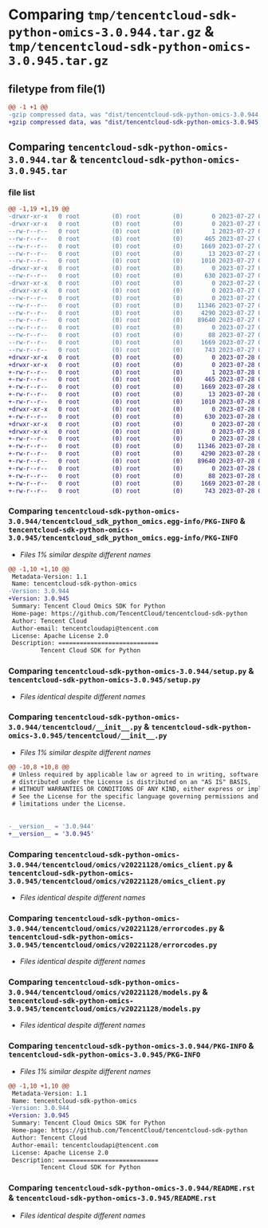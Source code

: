# Comparing `tmp/tencentcloud-sdk-python-omics-3.0.944.tar.gz` & `tmp/tencentcloud-sdk-python-omics-3.0.945.tar.gz`

## filetype from file(1)

```diff
@@ -1 +1 @@
-gzip compressed data, was "dist/tencentcloud-sdk-python-omics-3.0.944.tar", last modified: Thu Jul 27 02:20:37 2023, max compression
+gzip compressed data, was "dist/tencentcloud-sdk-python-omics-3.0.945.tar", last modified: Fri Jul 28 00:33:02 2023, max compression
```

## Comparing `tencentcloud-sdk-python-omics-3.0.944.tar` & `tencentcloud-sdk-python-omics-3.0.945.tar`

### file list

```diff
@@ -1,19 +1,19 @@
-drwxr-xr-x   0 root         (0) root         (0)        0 2023-07-27 02:20:37.000000 tencentcloud-sdk-python-omics-3.0.944/
-drwxr-xr-x   0 root         (0) root         (0)        0 2023-07-27 02:20:37.000000 tencentcloud-sdk-python-omics-3.0.944/tencentcloud_sdk_python_omics.egg-info/
--rw-r--r--   0 root         (0) root         (0)        1 2023-07-27 02:20:37.000000 tencentcloud-sdk-python-omics-3.0.944/tencentcloud_sdk_python_omics.egg-info/dependency_links.txt
--rw-r--r--   0 root         (0) root         (0)      465 2023-07-27 02:20:37.000000 tencentcloud-sdk-python-omics-3.0.944/tencentcloud_sdk_python_omics.egg-info/SOURCES.txt
--rw-r--r--   0 root         (0) root         (0)     1669 2023-07-27 02:20:37.000000 tencentcloud-sdk-python-omics-3.0.944/tencentcloud_sdk_python_omics.egg-info/PKG-INFO
--rw-r--r--   0 root         (0) root         (0)       13 2023-07-27 02:20:37.000000 tencentcloud-sdk-python-omics-3.0.944/tencentcloud_sdk_python_omics.egg-info/top_level.txt
--rw-r--r--   0 root         (0) root         (0)     1010 2023-07-27 02:20:37.000000 tencentcloud-sdk-python-omics-3.0.944/setup.py
-drwxr-xr-x   0 root         (0) root         (0)        0 2023-07-27 02:20:37.000000 tencentcloud-sdk-python-omics-3.0.944/tencentcloud/
--rw-r--r--   0 root         (0) root         (0)      630 2023-07-27 02:20:37.000000 tencentcloud-sdk-python-omics-3.0.944/tencentcloud/__init__.py
-drwxr-xr-x   0 root         (0) root         (0)        0 2023-07-27 02:20:37.000000 tencentcloud-sdk-python-omics-3.0.944/tencentcloud/omics/
-drwxr-xr-x   0 root         (0) root         (0)        0 2023-07-27 02:20:37.000000 tencentcloud-sdk-python-omics-3.0.944/tencentcloud/omics/v20221128/
--rw-r--r--   0 root         (0) root         (0)        0 2023-07-27 02:20:37.000000 tencentcloud-sdk-python-omics-3.0.944/tencentcloud/omics/v20221128/__init__.py
--rw-r--r--   0 root         (0) root         (0)    11346 2023-07-27 02:20:37.000000 tencentcloud-sdk-python-omics-3.0.944/tencentcloud/omics/v20221128/omics_client.py
--rw-r--r--   0 root         (0) root         (0)     4290 2023-07-27 02:20:37.000000 tencentcloud-sdk-python-omics-3.0.944/tencentcloud/omics/v20221128/errorcodes.py
--rw-r--r--   0 root         (0) root         (0)    89640 2023-07-27 02:20:37.000000 tencentcloud-sdk-python-omics-3.0.944/tencentcloud/omics/v20221128/models.py
--rw-r--r--   0 root         (0) root         (0)        0 2023-07-27 02:20:37.000000 tencentcloud-sdk-python-omics-3.0.944/tencentcloud/omics/__init__.py
--rw-r--r--   0 root         (0) root         (0)       88 2023-07-27 02:20:37.000000 tencentcloud-sdk-python-omics-3.0.944/setup.cfg
--rw-r--r--   0 root         (0) root         (0)     1669 2023-07-27 02:20:37.000000 tencentcloud-sdk-python-omics-3.0.944/PKG-INFO
--rw-r--r--   0 root         (0) root         (0)      743 2023-07-27 02:20:37.000000 tencentcloud-sdk-python-omics-3.0.944/README.rst
+drwxr-xr-x   0 root         (0) root         (0)        0 2023-07-28 00:33:02.000000 tencentcloud-sdk-python-omics-3.0.945/
+drwxr-xr-x   0 root         (0) root         (0)        0 2023-07-28 00:33:02.000000 tencentcloud-sdk-python-omics-3.0.945/tencentcloud_sdk_python_omics.egg-info/
+-rw-r--r--   0 root         (0) root         (0)        1 2023-07-28 00:33:02.000000 tencentcloud-sdk-python-omics-3.0.945/tencentcloud_sdk_python_omics.egg-info/dependency_links.txt
+-rw-r--r--   0 root         (0) root         (0)      465 2023-07-28 00:33:02.000000 tencentcloud-sdk-python-omics-3.0.945/tencentcloud_sdk_python_omics.egg-info/SOURCES.txt
+-rw-r--r--   0 root         (0) root         (0)     1669 2023-07-28 00:33:02.000000 tencentcloud-sdk-python-omics-3.0.945/tencentcloud_sdk_python_omics.egg-info/PKG-INFO
+-rw-r--r--   0 root         (0) root         (0)       13 2023-07-28 00:33:02.000000 tencentcloud-sdk-python-omics-3.0.945/tencentcloud_sdk_python_omics.egg-info/top_level.txt
+-rw-r--r--   0 root         (0) root         (0)     1010 2023-07-28 00:33:02.000000 tencentcloud-sdk-python-omics-3.0.945/setup.py
+drwxr-xr-x   0 root         (0) root         (0)        0 2023-07-28 00:33:02.000000 tencentcloud-sdk-python-omics-3.0.945/tencentcloud/
+-rw-r--r--   0 root         (0) root         (0)      630 2023-07-28 00:33:02.000000 tencentcloud-sdk-python-omics-3.0.945/tencentcloud/__init__.py
+drwxr-xr-x   0 root         (0) root         (0)        0 2023-07-28 00:33:02.000000 tencentcloud-sdk-python-omics-3.0.945/tencentcloud/omics/
+drwxr-xr-x   0 root         (0) root         (0)        0 2023-07-28 00:33:02.000000 tencentcloud-sdk-python-omics-3.0.945/tencentcloud/omics/v20221128/
+-rw-r--r--   0 root         (0) root         (0)        0 2023-07-28 00:33:02.000000 tencentcloud-sdk-python-omics-3.0.945/tencentcloud/omics/v20221128/__init__.py
+-rw-r--r--   0 root         (0) root         (0)    11346 2023-07-28 00:33:02.000000 tencentcloud-sdk-python-omics-3.0.945/tencentcloud/omics/v20221128/omics_client.py
+-rw-r--r--   0 root         (0) root         (0)     4290 2023-07-28 00:33:02.000000 tencentcloud-sdk-python-omics-3.0.945/tencentcloud/omics/v20221128/errorcodes.py
+-rw-r--r--   0 root         (0) root         (0)    89640 2023-07-28 00:33:02.000000 tencentcloud-sdk-python-omics-3.0.945/tencentcloud/omics/v20221128/models.py
+-rw-r--r--   0 root         (0) root         (0)        0 2023-07-28 00:33:02.000000 tencentcloud-sdk-python-omics-3.0.945/tencentcloud/omics/__init__.py
+-rw-r--r--   0 root         (0) root         (0)       88 2023-07-28 00:33:02.000000 tencentcloud-sdk-python-omics-3.0.945/setup.cfg
+-rw-r--r--   0 root         (0) root         (0)     1669 2023-07-28 00:33:02.000000 tencentcloud-sdk-python-omics-3.0.945/PKG-INFO
+-rw-r--r--   0 root         (0) root         (0)      743 2023-07-28 00:33:02.000000 tencentcloud-sdk-python-omics-3.0.945/README.rst
```

### Comparing `tencentcloud-sdk-python-omics-3.0.944/tencentcloud_sdk_python_omics.egg-info/PKG-INFO` & `tencentcloud-sdk-python-omics-3.0.945/tencentcloud_sdk_python_omics.egg-info/PKG-INFO`

 * *Files 1% similar despite different names*

```diff
@@ -1,10 +1,10 @@
 Metadata-Version: 1.1
 Name: tencentcloud-sdk-python-omics
-Version: 3.0.944
+Version: 3.0.945
 Summary: Tencent Cloud Omics SDK for Python
 Home-page: https://github.com/TencentCloud/tencentcloud-sdk-python
 Author: Tencent Cloud
 Author-email: tencentcloudapi@tencent.com
 License: Apache License 2.0
 Description: ============================
         Tencent Cloud SDK for Python
```

### Comparing `tencentcloud-sdk-python-omics-3.0.944/setup.py` & `tencentcloud-sdk-python-omics-3.0.945/setup.py`

 * *Files identical despite different names*

### Comparing `tencentcloud-sdk-python-omics-3.0.944/tencentcloud/__init__.py` & `tencentcloud-sdk-python-omics-3.0.945/tencentcloud/__init__.py`

 * *Files 1% similar despite different names*

```diff
@@ -10,8 +10,8 @@
 # Unless required by applicable law or agreed to in writing, software
 # distributed under the License is distributed on an "AS IS" BASIS,
 # WITHOUT WARRANTIES OR CONDITIONS OF ANY KIND, either express or implied.
 # See the License for the specific language governing permissions and
 # limitations under the License.
 
 
-__version__ = '3.0.944'
+__version__ = '3.0.945'
```

### Comparing `tencentcloud-sdk-python-omics-3.0.944/tencentcloud/omics/v20221128/omics_client.py` & `tencentcloud-sdk-python-omics-3.0.945/tencentcloud/omics/v20221128/omics_client.py`

 * *Files identical despite different names*

### Comparing `tencentcloud-sdk-python-omics-3.0.944/tencentcloud/omics/v20221128/errorcodes.py` & `tencentcloud-sdk-python-omics-3.0.945/tencentcloud/omics/v20221128/errorcodes.py`

 * *Files identical despite different names*

### Comparing `tencentcloud-sdk-python-omics-3.0.944/tencentcloud/omics/v20221128/models.py` & `tencentcloud-sdk-python-omics-3.0.945/tencentcloud/omics/v20221128/models.py`

 * *Files identical despite different names*

### Comparing `tencentcloud-sdk-python-omics-3.0.944/PKG-INFO` & `tencentcloud-sdk-python-omics-3.0.945/PKG-INFO`

 * *Files 1% similar despite different names*

```diff
@@ -1,10 +1,10 @@
 Metadata-Version: 1.1
 Name: tencentcloud-sdk-python-omics
-Version: 3.0.944
+Version: 3.0.945
 Summary: Tencent Cloud Omics SDK for Python
 Home-page: https://github.com/TencentCloud/tencentcloud-sdk-python
 Author: Tencent Cloud
 Author-email: tencentcloudapi@tencent.com
 License: Apache License 2.0
 Description: ============================
         Tencent Cloud SDK for Python
```

### Comparing `tencentcloud-sdk-python-omics-3.0.944/README.rst` & `tencentcloud-sdk-python-omics-3.0.945/README.rst`

 * *Files identical despite different names*

